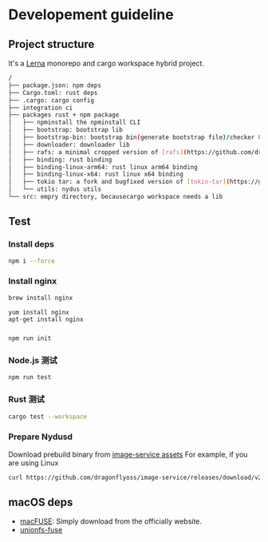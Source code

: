 # Developement guideline

## Project structure

It's a [Lerna](https://github.com/lerna/lerna) monorepo and cargo workspace hybrid project.

```bash
/
├── package.json: npm deps
├── Cargo.toml: rust deps
├── .cargo: cargo config
├── integration ci
├── packages rust + npm package
│   ├── npminstall the npminstall CLI
│   ├── bootstrap: bootstrap lib
│   ├── bootstrap-bin: bootstrap bin(generate bootstrap file)/checker（bootstrap checker）
│   ├── downloader: downloader lib
│   ├── rafs: a minimal cropped version of [rafs](https://github.com/dragonflyoss/image-service/blob/master/rafs/README.md) , includes the metadata part.
│   ├── binding: rust binding
│   ├── binding-linux-arm64: rust linux arm64 binding
│   ├── binding-linux-x64: rust linux x64 binding
│   ├── tokio tar: a fork and bugfixed version of [tokio-tar](https://github.com/vorot93/tokio-tar)
│   └── utils: nydus utils
└── src: empry directory, becausecargo workspace needs a lib
```

## Test

### Install deps
```bash
npm i --force
```

### Install nginx


```bash
brew install nginx
```

```bash
yum install nginx
apt-get install nginx
```

### 

```bash
npm run init
```

### Node.js 测试

```bash
npm run test
```

### Rust 测试

```bash
cargo test --workspace
```

### Prepare Nydusd
Download prebuild binary from [image-service assets](https://github.com/dragonflyoss/image-service/releases)
For example, if you are using Linux
```bash
curl https://github.com/dragonflyoss/image-service/releases/download/v2.1.0/nydus-static-v2.1.0-linux-amd64.tgz | tar -zxf | mv nydus-static/nydusd npminstall/packages/npminstall/binding-linux-x64
```



## macOS deps
- [macFUSE](https://osxfuse.github.io/): Simply download from the officially website.
- [unionfs-fuse](https://github.com/rpodgorny/unionfs-fuse/tree/v2.1)
